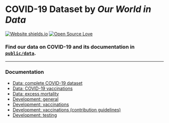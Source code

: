 # COVID-19 Dataset by _Our World in Data_ 
[![Website shields.io](https://img.shields.io/website-up-down-green-red/http/shields.io.svg)](https://ourworldindata.org/coronavirus)
[![Open Source Love](https://badges.frapsoft.com/os/v1/open-source.png?v=103)]()

### Find our data on COVID-19 and its documentation in [`public/data`](public/data).

---

### Documentation

- [Data: complete COVID-19 dataset](public/data/README.md)
- [Data: COVID-19 vaccinations](public/data/vaccinations/README.md)
- [Data: excess mortality](public/data/excess_mortality/README.md)
- [Development: general](scripts/README.md)
- [Development: vaccinations](scripts/scripts/vaccinations/README.md)
- [Development: vaccinations (contribution guidelines)](scripts/scripts/vaccinations/CONTRIBUTE.md)
- [Development: testing](scripts/scripts/testing/README.md)
